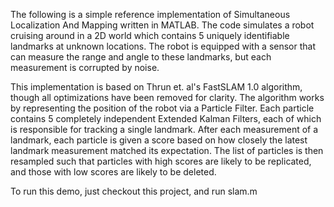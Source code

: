 The following is a simple reference implementation of Simultaneous Localization
And Mapping written in MATLAB. The code simulates a robot cruising around in
a 2D world which contains 5 uniquely identifiable landmarks at unknown
locations. The robot is equipped with a sensor that can measure the range and
angle to these landmarks, but each measurement is corrupted by noise.

This implementation is based on Thrun et. al's FastSLAM 1.0 algorithm, though
all optimizations have been removed for clarity. The algorithm works by
representing the position of the robot via a Particle Filter. Each particle
contains 5 completely independent Extended Kalman Filters, each of which is
responsible for tracking a single landmark. After each measurement of
a landmark, each particle is given a score based on how closely the latest
landmark measurement matched its expectation. The list of particles is then
resampled such that particles with high scores are likely to be replicated, and
those with low scores are likely to be deleted.

To run this demo, just checkout this project, and run slam.m 
